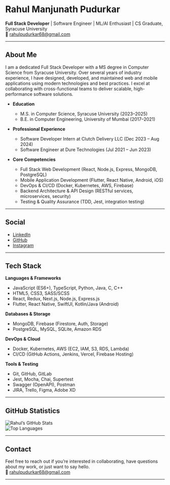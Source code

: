 # Rahul Manjunath Pudurkar

**Full Stack Developer** | Software Engineer | ML/AI Enthusiast | CS Graduate, Syracuse University  
📧 rahulpudurkar68@gmail.com

---

## About Me

I am a dedicated Full Stack Developer with a MS degree in Computer Science from Syracuse University. Over several years of industry experience, I have designed, developed, and maintained web and mobile applications using modern technologies and best practices. I excel at collaborating with cross-functional teams to deliver scalable, high-performance software solutions.

- **Education**  
  - M.S. in Computer Science, Syracuse University (2023–2025)  
  - B.E. in Computer Engineering, University of Mumbai (2017–2021)

- **Professional Experience**  
  - Software Developer Intern at Clutch Delivery LLC (Dec 2023 – Aug 2024)  
  - Software Engineer at Dure Technologies (Jul 2021 – Jun 2023)

- **Core Competencies**  
  - Full Stack Web Development (React, Node.js, Express, MongoDB, PostgreSQL)  
  - Mobile Application Development (Flutter, React Native, Android, iOS)  
  - DevOps & CI/CD (Docker, Kubernetes, AWS, Firebase)  
  - Backend Architecture & API Design (RESTful services, microservices, security)  
  - Testing & Quality Assurance (TDD, Jest, integration testing)  

---

## Social

- [LinkedIn](https://www.linkedin.com/in/rahul-pudurkar-555432182/)  
- [GitHub](https://github.com/rahulpudurkar)  
- [Instagram](https://www.instagram.com/its_rahulpudurkar/)  

---

## Tech Stack

**Languages & Frameworks**  
- JavaScript (ES6+), TypeScript, Python, Java, C, C++  
- HTML5, CSS3, SASS/SCSS  
- React, Redux, Next.js, Node.js, Express.js  
- Flutter, React Native, SwiftUI, Kotlin/Java (Android)  

**Databases & Storage**  
- MongoDB, Firebase (Firestore, Auth, Storage)  
- PostgreSQL, MySQL, SQLite, Amazon RDS  

**DevOps & Cloud**  
- Docker, Kubernetes, AWS (EC2, IAM, S3, RDS, Lambda)  
- CI/CD (GitHub Actions, Jenkins, Vercel, Firebase Hosting)  

**Tools & Testing**  
- Git, GitHub, GitLab   
- Jest, Mocha, Chai, Supertest  
- Swagger (OpenAPI), Postman  
- JIRA, Trello, Figma, Adobe XD  

---

## GitHub Statistics

![Rahul’s GitHub Stats](https://github-readme-stats.vercel.app/api?username=rahulpudurkar&theme=midnight-purple&show_icons=true)  
![Top Languages](https://github-readme-stats.vercel.app/api/top-langs/?username=rahulpudurkar&theme=midnight-purple&hide_border=true&layout=compact)  

---

## Contact

Feel free to reach out if you’re interested in collaborating, have questions about my work, or just want to say hello.  
📧 rahulpudurkar68@gmail.com  

---
